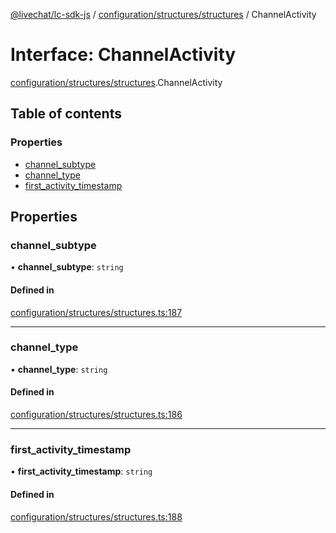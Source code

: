 [@livechat/lc-sdk-js](../README.md) / [configuration/structures/structures](../modules/configuration_structures_structures.md) / ChannelActivity

# Interface: ChannelActivity

[configuration/structures/structures](../modules/configuration_structures_structures.md).ChannelActivity

## Table of contents

### Properties

- [channel\_subtype](configuration_structures_structures.ChannelActivity.md#channel_subtype)
- [channel\_type](configuration_structures_structures.ChannelActivity.md#channel_type)
- [first\_activity\_timestamp](configuration_structures_structures.ChannelActivity.md#first_activity_timestamp)

## Properties

### channel\_subtype

• **channel\_subtype**: `string`

#### Defined in

[configuration/structures/structures.ts:187](https://github.com/livechat/lc-sdk-js/blob/1fa827f/src/configuration/structures/structures.ts#L187)

___

### channel\_type

• **channel\_type**: `string`

#### Defined in

[configuration/structures/structures.ts:186](https://github.com/livechat/lc-sdk-js/blob/1fa827f/src/configuration/structures/structures.ts#L186)

___

### first\_activity\_timestamp

• **first\_activity\_timestamp**: `string`

#### Defined in

[configuration/structures/structures.ts:188](https://github.com/livechat/lc-sdk-js/blob/1fa827f/src/configuration/structures/structures.ts#L188)
